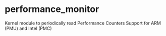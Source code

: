 # performance_monitor
Kernel module to periodically read Performance Counters
Support for ARM (PMU) and Intel (PMC) 
